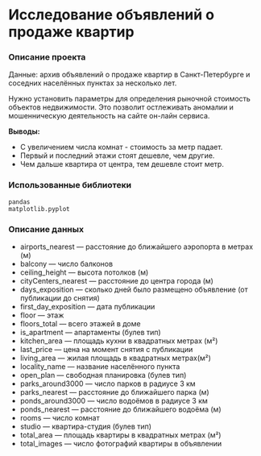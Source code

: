 # Исследование объявлений о продаже квартир

### Описание проекта
Данные: архив объявлений о продаже квартир в Санкт-Петербурге и соседних населённых пунктах за несколько лет. 

Нужно установить параметры для определения рыночной стоимость объектов недвижимости. Это позволит остлеживать аномалии и 
мошенническую деятельность на сайте он-лайн сервиса.

**Выводы:**

* С увеличением числа комнат - стоимость за метр падает.
* Первый и последний этажи стоят дешевле, чем другие.
* Чем дальше квартира от центра, тем дешевле стоит метр.

### Использованные библиотеки

```
pandas
matplotlib.pyplot
```
### Описание данных

 - airports_nearest — расстояние до ближайшего аэропорта в метрах (м)
 - balcony — число балконов
 - ceiling_height — высота потолков (м)
 - cityCenters_nearest — расстояние до центра города (м)
 - days_exposition — сколько дней было размещено объявление (от публикации до снятия)
 - first_day_exposition — дата публикации
 - floor — этаж
 - floors_total — всего этажей в доме
 - is_apartment — апартаменты (булев тип)
 - kitchen_area — площадь кухни в квадратных метрах (м²)
 - last_price — цена на момент снятия с публикации
 - living_area — жилая площадь в квадратных метрах(м²)
 - locality_name — название населённого пункта
 - open_plan — свободная планировка (булев тип)
 - parks_around3000 — число парков в радиусе 3 км
 - parks_nearest — расстояние до ближайшего парка (м)
 - ponds_around3000 — число водоёмов в радиусе 3 км
 - ponds_nearest — расстояние до ближайшего водоёма (м)
 - rooms — число комнат
 - studio — квартира-студия (булев тип)
 - total_area — площадь квартиры в квадратных метрах (м²)
 - total_images — число фотографий квартиры в объявлении

